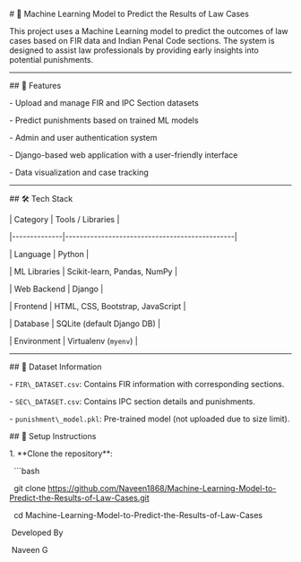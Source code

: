 \# 🧠 Machine Learning Model to Predict the Results of Law Cases



This project uses a Machine Learning model to predict the outcomes of law cases based on FIR data and Indian Penal Code sections. The system is designed to assist law professionals by providing early insights into potential punishments.



---



\## 📌 Features



\- Upload and manage FIR and IPC Section datasets

\- Predict punishments based on trained ML models

\- Admin and user authentication system

\- Django-based web application with a user-friendly interface

\- Data visualization and case tracking



---



\## 🛠️ Tech Stack



| Category     | Tools / Libraries                             |

|--------------|-----------------------------------------------|

| Language     | Python                                        |

| ML Libraries | Scikit-learn, Pandas, NumPy                   |

| Web Backend  | Django                                        |

| Frontend     | HTML, CSS, Bootstrap, JavaScript              |

| Database     | SQLite (default Django DB)                    |

| Environment  | Virtualenv (`myenv`)                          |



---



\## 📁 Dataset Information



\- `FIR\_DATASET.csv`: Contains FIR information with corresponding sections.

\- `SEC\_DATASET.csv`: Contains IPC section details and punishments.

\- `punishment\_model.pkl`: Pre-trained model (not uploaded due to size limit).





\## 🚀 Setup Instructions



1\. \*\*Clone the repository\*\*:

&nbsp;  ```bash

&nbsp;  git clone https://github.com/Naveen1868/Machine-Learning-Model-to-Predict-the-Results-of-Law-Cases.git

&nbsp;  cd Machine-Learning-Model-to-Predict-the-Results-of-Law-Cases



&nbsp;Developed By

&nbsp;Naveen G



